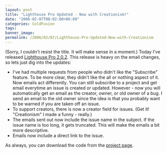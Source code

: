 ```yaml
---
layout: post
title: "Lighthouse Pro Updated - Now with Creationism!"
date: "2006-02-07T08:02:00+06:00"
categories: ColdFusion 
tags: 
banner_image: 
permalink: /2006/02/07/Lighthouse-Pro-Updated-Now-with-Creationism
---
```


(Sorry, I couldn't resist the title. It will make sense in a moment.) Today I've released <a href="http://ray.camdenfamily.com/projects/lhp">Lighthouse Pro 2.0.2</a>. This release is heavy on the email changes, so lets just dig into the updates:

<ul>
<li>I've had multiple requests from people who didn't like the "Subscribe" feature. To be more clear, they didn't like the all or nothing aspect of it. Now emails act differently. You can still subscribe to a project and get email everytime an issue is created or updated. However - now you will automatically get an email as the creator, owner, or old owner of a bug. I send an email to the old owner since the idea is that you probably want to be warned if you are taken off an issue.
<li>To support creators, there is now a creator field for issues. (Get it! "Creationism" I made a funny - really.)
<li>The emails sent out now include the issue name in the subject. If the issue name is too long, it gets truncated. This will make the emails a bit more descriptive.
<li>Emails now include a direct link to the issue.
</ul>

As always, you can download the code from the <a href="http://ray.camdenfamily.com/projects/lhp">project page</a>.